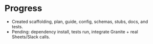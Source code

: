 # Progress

- Created scaffolding, plan, guide, config, schemas, stubs, docs, and tests.
- Pending: dependency install, tests run, integrate Granite + real Sheets/Slack calls. 